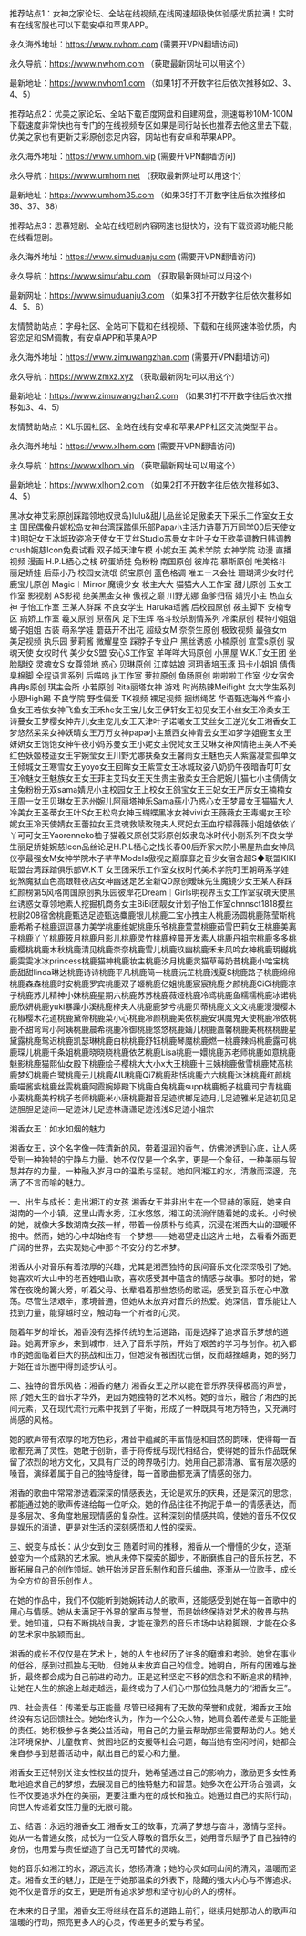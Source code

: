 推荐站点1：女神之家论坛、全站在线视频,在线网速超级快体验感优质拉满！实时有在线客服也可以下载安卓和苹果APP。

永久海外地址：https://www.nvhom.com (需要开VPN翻墙访问)

永久导航：https://www.nwhom.com （获取最新网址可以用这个）

最新地址：https://www.nvhom1.com （如果1打不开数字往后依次推移如2、3、4、5）

推荐站点2：优美之家论坛、全站下载百度网盘和自建网盘，测速每秒10M-100M下载速度非常快也有专门的在线视频专区如果是同行站长也推荐去他这里去下载，优美之家也有更新艾彩原创恋足内容，网站也有安卓和苹果APP。

永久海外地址：https://www.umhom.vip (需要开VPN翻墙访问)

永久导航：https://www.umhom.net （获取最新网址可以用这个）

最新地址：https://www.umhom35.com （如果35打不开数字往后依次推移如36、37、38）

推荐站点3：思慕短剧、全站在线短剧内容网速也挺快的，没有下载资源功能只能在线看短剧。

永久海外地址：https://www.simuduanju.com (需要开VPN翻墙访问)

永久导航：https://www.simufabu.com （获取最新网址可以用这个）

最新网址：https://www.simuduanju3.com （如果3打不开数字往后依次推移如4、5、6）

友情赞助站点：字母社区、全站可下载和在线视频、下载和在线网速体验优质，内容恋足和SM调教，有安卓APP和苹果APP

永久海外地址：https://www.zimuwangzhan.com (需要开VPN翻墙访问)

永久导航：https://www.zmxz.xyz （获取最新网址可以用这个）

最新地址：https://www.zimuwangzhan2.com （如果31打不开数字往后依次推移如3、4、5）

友情赞助站点：XL乐园社区、全站在线有安卓和苹果APP社区交流类型平台。

永久海外地址：https://www.xlhom.com (需要开VPN翻墙访问)

永久导航：https://www.xlhom.vip （获取最新网址可以用这个）

最新地址：https://www.xlhom2.com （如果2打不开数字往后依次推移如3、4、5）

黑冰女神艾彩原创踩踏领地奴隶岛)lulu&甜儿品丝论足傲柔天下采乐工作室女王女主 国民偶像丹妮松岛女神台湾踩踏俱乐部Papa小主活力诗蔓万万同学00后天使女主)明妃女王冰城玫姿冷天使女王艾丝Studio苏曼女主叶子女王欧美调教日韩调教crush婉慈Icon免费试看 双子姬天津车模 小妮女王 美术学院 女神学院 动漫 直播视频 漫画 H.P.L栖心之栈 碎蛋娇娃 兔粉粉 南国原创 彼岸花 慕斯原创 唯美格斗 丽足娇娃 后蕬小乃 校园女流氓 鸽宝原创 蓝色格调 唯エース会社 珊瑚湾少女时代 鹿宝儿原创 Magic︱Mirror 魔镜少女 妆主大大 猫猫大人工作室 甜儿原创 玉女工作室 影视剧 AS影视 绝美黑金女神 傲视之巅 川野尤娜 鱼爹归宿 婧児小主 热血女神 子怡工作室 王某人群踩 不良女学生 Haruka瑶酱 后校园原创 莜主脚下 安楠专区 病娇工作室 羲又原创 原宿风 足下生辉 格斗绞杀剧情系列 冷柔原创 模特小姐姐 蝎子姐姐 古装 萌系学娃 蘑菇开不出花 超级女M 奈奈生原创 极致视频 最強女m 美足视频 执乐园 萝莉酱 微耀星空 踩脖子专业户 黑丝诱惑 小楠原创 宣萱s原创 驭魂天使 女权时代 美少女S盟 安心S工作室 羊咩咩大码原创 小黑屋 W.K.T女王团 坐脸腿绞 灵魂女S 女尊领地 惑心 贝琳原创 江南姑娘 珂玥香培玉琢 玛卡小姐姐 倩倩臭棉脚 全程语言系列 后喵呜 jk工作室 萝拉原创 鱼肠原创 啦啦啦工作室 少女宿舍 冉冉s原创 琪主会所 小若原创 Rita丽塔女神 游戏 时尚热辣Meifight 女大学生系列 小思High踢 不良学院 野性偏爱 TK视频 裸足视频 捆绑绳艺 华语甄选海外华裔小鱼女王若依女神飞鱼女王禾he女王宝儿女王伊轩女王初见女王小丝女王冷柔女王诗蔓女王梦樱女神卉儿女主宠儿女王天津叶子诺曦女王艾丝女王逆光女王湘香女王梦悠然呆呆女神妖晴女王万万女神papa小主黛西女神青云女王如梦学姐鹿宝女王妍妍女王饱饱女神午夜小妈苏曼女王小妮女主倪梵女王艾琳女神风情艳主美人不美红色妖姬楼遥女王宇婉莹女王川野尤娜扶桑女王馨雨女王魅色夫人紫露凝萱孤单女王倾城女王寒雪女王yoyo女王回眸女王紫萱女王冰城玫姿八奶奶午夜暗香叮叮女王冷魅女王魅族女王女王菲主艾玛女王天生贵主傲柔女王合肥婉儿猫七小主倩倩女主兔粉粉无双sama婧児小主校园女王上校女王鸽宝女王王妃女王严厉女王楠楠女王周一女王贝琳女王苏州婉儿阿丽塔神乐Sama蕬小乃惑心女王梦晨女王猫猫大人冷美女王圣蒂女王叶S女王松岛女神玉蝴蝶黑冰女神vivi女王薇薇女王毒蝎女王珍妮女王冷天使婧女王蕾拉女王灵魂救赎玫瑰夫人冥妃女王血柠檬薇薇小姐姐依依丫丫可可女王Yaorenneko柚子猫羲又原创艾彩原创奴隶岛冰时代小刚系列不良女学生丽足娇娃婉慈Icon品丝论足H.P.L栖心之栈长春00后乔家大院小黑屋热血女神凤仪亭最强女M女神学院木子芊芊Models傲视之巅靡靡之音少女宿舍超S◆联盟KIKI联盟台湾踩踏俱乐部W.K.T 女王团采乐工作室女权时代美术学院叮王朝萌系学娃蛇煞魔狱血色高跟鞋夜店女神幽迷足艺全新QD原创暧昧先生魔镜少女王某人群踩红颜榜第5风格南国原创执乐园彼岸花Dream｜Girls明视界玉女工作室驭魂天使黑丝诱惑女尊领地素人挖掘机商务女主BiBi团靓女计划子怡工作室chnnsct1818摸丝校尉208宿舍桃鹿甄选足迹甄选麋鹿银儿桃鹿二宝小拽主人桃鹿汤圆桃鹿陈莹斯桃鹿希希子桃鹿逗逗暴力美学桃鹿维妮桃鹿乐爷桃鹿萱萱桃鹿茹雪巴莉女王桃鹿美离子桃鹿丫丫桃鹿筱月桃鹿月影儿桃鹿灵竹桃鹿梓晨开发素人桃鹿丹祖宗桃鹿多多桃鹿樱桃桃鹿木秋桃鹿清见桃鹿奈奈桃鹿雪儿桃鹿玖幽桃鹿禾未风吟女神桃鹿玥樾桃鹿雯雯冰冰princess桃鹿猫神桃鹿妆主桃鹿汐月桃鹿灵猫草莓奶昔桃鹿小哈宝桃鹿甜甜linda琳达桃鹿诗诗桃鹿平凡桃鹿简一桃鹿沅芷桃鹿浅夏S桃鹿路子桃鹿绵绵桃鹿森森桃鹿时安桃鹿罗宾桃鹿双子姬桃鹿亿姐桃鹿宸宸桃鹿夕颜桃鹿CiCi桃鹿凉子桃鹿苏儿精神小妹桃鹿星期六桃鹿苏苏桃鹿薇娅桃鹿冷鸢桃鹿鱼糯糯桃鹿冰诺桃鹿欣妍桃鹿yuki暴躁小溪桃鹿梓夫人桃鹿鹿梦兮桃鹿贝蒂桃鹿文文文桃鹿漫漫樱木花椒樱木花道桃鹿黛帝桃鹿菜小心桃鹿冷颜桃鹿美依桃鹿安琪魔鬼天使桃鹿冷依桃鹿不甜弯弯小阿姨桃鹿晨希桃鹿冷御桃鹿悠悠桃鹿婳儿桃鹿嘉馨桃鹿美桃桃桃鹿星黛露桃鹿鸳迟桃鹿凯瑟琳桃鹿白桃桃鹿舒钰桃鹿琴魔桃鹿燃一桃鹿辣妈桃鹿露可桃鹿琛儿桃鹿千条姐桃鹿晓晓晓桃鹿依艺桃鹿Lisa桃鹿一嬛桃鹿苏老师桃鹿如意桃鹿魅影桃鹿猫熙仙女殿下桃鹿绘子樱桃大大小x大王桃鹿十三姨桃鹿傲雪桃鹿梵高桃鹿梦幻桃鹿白鹭桃鹿云儿桃鹿AIU桃鹿Qi7桃鹿甜恬桃鹿六六桃鹿沐沐桃鹿红颜桃鹿喵酱紫桃鹿丝雯桃鹿阿霞婉婷殿下桃鹿白兔桃鹿supp桃鹿栀子桃鹿司宁青桃鹿小麦桃鹿美柠桃子老师桃鹿米小唐桃鹿甜音足迹槟榔足迹月儿足迹雅米足迹初见足迹胆胆足迹间一足迹沐儿足迹林潇潇足迹浅浅S足迹小祖宗



湘香女王：如水如烟的魅力

湘香女王，这个名字像一阵清新的风，带着温润的香气，仿佛渗透到心底，让人感受到一种独特的宁静与力量。她不仅仅是一个名字，更是一个象征，一种美丽与智慧并存的力量，一种融入岁月中的温柔与坚韧。她如同湘江的水，清澈而深邃，充满了不言而喻的魅力。

一、出生与成长：走出湘江的女孩
湘香女王并非出生在一个显赫的家庭，她来自湖南的一个小镇。这里山青水秀，江水悠悠，湘江的流淌伴随着她的成长。小时候的她，就像大多数湖南女孩一样，带着一份质朴与纯真，沉浸在湘西大山的温暖怀抱中。然而，她的心中却始终有一个梦想——她渴望走出这片土地，去看看外面更广阔的世界，去实现她心中那个不安分的艺术梦。

湘香从小对音乐有着浓厚的兴趣，尤其是湘西独特的民间音乐文化深深吸引了她。她喜欢听大山中的老百姓唱山歌，喜欢感受其中蕴含的情感与故事。那时的她，常常在夜晚的篝火旁，听着父母、长辈唱着那些悠扬的歌谣，感受到音乐在心中激荡。尽管生活艰辛，家境普通，但她从未放弃对音乐的热爱。她深信，音乐能让人找到力量，能穿越时空，触动每一个听者的心灵。

随着年岁的增长，湘香没有选择传统的生活道路，而是选择了追求音乐梦想的道路。她离开家乡，来到城市，进入了音乐学院，开始了艰苦的学习与创作。初入都市的她面临着巨大的挑战和压力，但她没有被困扰击倒，反而越挫越勇，她的努力开始在音乐圈中得到逐步认可。

二、独特的音乐风格：湘香的魅力
湘香女王之所以能在音乐界获得极高的声誉，除了她天生的音乐才华外，更因为她独特的艺术风格。她的音乐，融合了湘西的民间元素，又在现代流行元素中找到了平衡，形成了一种既具有地方特色，又充满时尚感的风格。

她的歌声带有浓厚的地方色彩，湘音中蕴藏的丰富情感和自然的韵味，使得每一首歌都充满了灵性。她敢于创新，善于将传统与现代相结合，使得她的音乐作品既保留了浓烈的地方文化，又具有广泛的跨界吸引力。她用自己那清澈、富有层次感的嗓音，演绎着属于自己的独特旋律，每一首歌曲都充满了情感的张力。

湘香的歌曲中常常渗透着深深的情感表达，无论是欢乐的庆典，还是深沉的思念，都能通过她的歌声传递给每一位听众。她的作品往往不拘泥于单一的情感表达，而是多层次、多角度地展现情感的复杂性。这种深刻的情感共鸣，使她的音乐不仅仅是娱乐的消遣，更是对生活的深刻感悟和人性的探索。

三、蜕变与成长：从少女到女王
随着时间的推移，湘香从一个懵懂的少女，逐渐蜕变为一个成熟的艺术家。她从未停下探索的脚步，不断磨练自己的音乐技艺，不断拓展自己的创作领域。她开始涉足音乐制作和音乐编曲，逐渐从一位歌手，成长为全方位的音乐创作人。

在她的作品中，我们不仅能听到她婉转动人的歌声，还能感受到她在每一首歌中的用心与情感。她从未满足于外界的掌声与赞誉，而是始终保持对艺术的敬畏与热爱。她知道，只有不断挑战自我，才能在激烈的音乐市场中站稳脚跟，才能在众多的艺术家中脱颖而出。

湘香的成长不仅仅是在艺术上，她的人生也经历了许多的磨难和考验。她曾在事业的低谷，感到过孤独与无助，但她从未放弃自己的信念。她明白，所有的困难与挫折，最终都会成为自己前进的动力。正是这种坚定不移的信念和不断追求的精神，让她在人生的旅途上越走越远，最终成为了人们心中那位独具魅力的“湘香女王”。

四、社会责任：传递爱与正能量
尽管已经拥有了无数的荣誉和成就，湘香女王始终没有忘记回馈社会。她始终认为，作为一个公众人物，她肩负着传递爱与正能量的责任。她积极参与各类公益活动，用自己的力量去帮助那些需要帮助的人。她关注环境保护、儿童教育、贫困地区的支援等社会问题，每当她有空闲时间，她都会亲自参与到慈善活动中，献出自己的爱心和力量。

湘香女王还特别关注女性权益的提升，她希望通过自己的影响力，激励更多女性勇敢地追求自己的梦想，去展现自己的独特魅力和智慧。她多次在公开场合强调，女性不仅要追求外在的美丽，更要注重内在的成长和独立。她通过自己的实际行动，向世人传递着女性力量的无限可能。

五、结语：永远的湘香女王
湘香女王的故事，充满了梦想与奋斗，激情与坚持。她从一名普通女孩，成长为一位受人尊敬的音乐女王，她用音乐赋予了自己独特的身份，也用爱与责任塑造了自己无可替代的灵魂。

她的音乐如湘江的水，源远流长，悠扬清澈；她的心灵如同山间的清风，温暖而坚定。湘香女王的魅力，正是在于她那温柔的外表下，隐藏的强大内心与不懈追求。她不仅是音乐的女王，更是所有追求梦想和坚守初心的人的榜样。

在未来的日子里，湘香女王将继续在音乐的道路上前行，继续用她那动人的歌声和温暖的行动，照亮更多人的心灵，传递更多的爱与希望。







